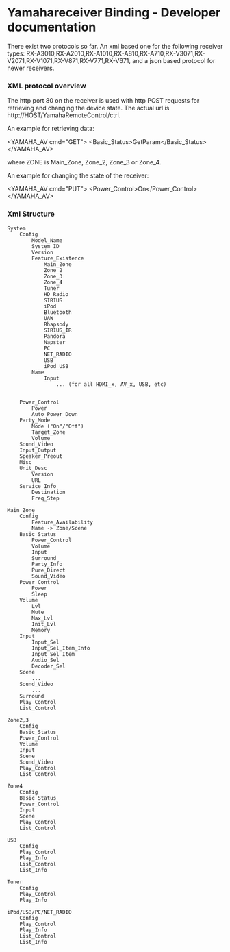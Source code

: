 # Yamahareceiver Binding - Developer documentation

There exist two protocols so far. An xml based one for the following receiver types:
RX-A3010,RX-A2010,RX-A1010,RX-A810,RX-A710,RX-V3071,RX-V2071,RX-V1071,RX-V871,RX-V771,RX-V671,
and a json based protocol for newer receivers.

### XML protocol overview

The http port 80 on the receiver is used with http POST requests for retrieving and changing the device state. The actual url is http://HOST/YamahaRemoteControl/ctrl.

An example for retrieving data:
<?xml version="1.0" encoding="utf-8"?>
<YAMAHA_AV cmd="GET">
<ZONE><Basic_Status>GetParam</Basic_Status><ZONE>
</YAMAHA_AV>

where ZONE is Main_Zone, Zone_2, Zone_3 or Zone_4.

An example for changing the state of the receiver:

<YAMAHA_AV cmd="PUT">
<ZONE><Power_Control><Power>On</Power></Power_Control><ZONE>
</YAMAHA_AV>

### Xml Structure
	System	
		Config
			Model_Name
			System_ID	
			Version	
			Feature_Existence	
				Main_Zone
				Zone_2
				Zone_3
				Zone_4
				Tuner
				HD_Radio
				SIRIUS
				iPod
				Bluetooth
				UAW
				Rhapsody
				SIRIUS_IR
				Pandora
				Napster
				PC
				NET_RADIO
				USB
				iPod_USB
			Name
				Input
					... (for all HDMI_x, AV_x, USB, etc)


		Power_Control
			Power
			Auto_Power_Down
		Party_Mode
			Mode ("On"/"Off")
			Target_Zone
			Volume
		Sound_Video
		Input_Output
		Speaker_Preout
		Misc
		Unit_Desc
			Version
			URL
		Service_Info
			Destination
			Freq_Step

	Main Zone	
		Config
			Feature_Availability
			Name -> Zone/Scene
		Basic_Status
			Power_Control
			Volume
			Input
			Surround
			Party_Info
			Pure_Direct
			Sound_Video
		Power_Control
			Power
			Sleep
		Volume
			Lvl
			Mute
			Max_Lvl
			Init_Lvl
			Memory
		Input
			Input_Sel
			Input_Sel_Item_Info
			Input_Sel_Item
			Audio_Sel
			Decoder_Sel
		Scene
			...
		Sound_Video
			...
		Surround
		Play_Control
		List_Control

	Zone2,3	
		Config
		Basic_Status
		Power_Control
		Volume
		Input
		Scene
		Sound_Video
		Play_Control
		List_Control

	Zone4	
		Config
		Basic_Status
		Power_Control
		Input
		Scene
		Play_Control
		List_Control

	USB	
		Config
		Play_Control
		Play_Info
		List_Control
		List_Info

	Tuner	
		Config
		Play_Control
		Play_Info

	iPod/USB/PC/NET_RADIO
		Config
		Play_Control
		Play_Info
		List_Control
		List_Info
